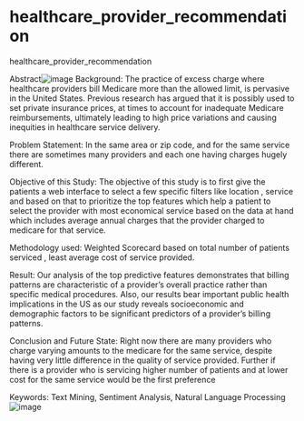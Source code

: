# healthcare_provider_recommendation
healthcare_provider_recommendation

Abstract![image](https://github.com/brajesh2020/healthcare_provider_recommendation/assets/25487707/ca043fcd-09c7-4ba4-9130-fd6f1a36148f)
Background: The practice of excess charge where healthcare providers bill Medicare more than the allowed limit, is pervasive in the United States. Previous research has argued that it is possibly used to set private insurance prices, at times to account for inadequate Medicare reimbursements, ultimately leading to high price variations and causing inequities in healthcare service delivery.

Problem Statement: In the same area or zip code, and for the same service there are sometimes many providers and each one having charges hugely different.

Objective of this Study: The objective of this study is to first give the patients a web interface to select a few specific filters like location , service and based on that to prioritize the top features which help a patient to select the provider with most economical service based on the data at hand which includes average annual charges that the provider charged to medicare for that service.

Methodology used: Weighted Scorecard based on total number of patients serviced , least average cost of service provided.

Result: Our analysis of the top predictive features demonstrates that billing patterns are characteristic of a provider’s overall practice rather than specific medical procedures. Also, our results bear important public health implications in the US as our study reveals socioeconomic and demographic factors to be significant predictors of a provider’s billing patterns.

Conclusion and Future State: Right now there are many providers who charge varying amounts to the medicare for the same service, despite having very little difference in the quality of service provided. Further if there is a provider who is servicing higher number of patients and at lower cost for the same service would be the first preference

Keywords: Text Mining, Sentiment Analysis, Natural Language Processing![image](https://github.com/brajesh2020/healthcare_provider_recommendation/assets/25487707/262a16ca-1527-4920-8ef8-49489b3e655d)

